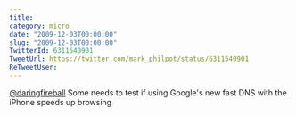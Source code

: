 ```yaml
---
title: 
category: micro
date: "2009-12-03T00:00:00"
slug: "2009-12-03T00:00:00"
TwitterId: 6311540901
TweetUrl: https://twitter.com/mark_philpot/status/6311540901
ReTweetUser: 
---
```


[@daringfireball](https://twitter.com/daringfireball) Some needs to test if using Google's new fast DNS with the iPhone speeds up browsing